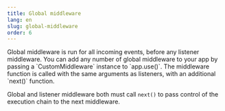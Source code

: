 ```yaml
---
title: Global middleware
lang: en
slug: global-middleware
order: 6
---
```


<div class="section-content">
Global middleware is run for all incoming events, before any listener middleware. You can add any number of global middleware to your app by passing a `CustomMiddleware` instance to `app.use()`. The middleware function is called with the same arguments as listeners, with an additional `next()` function.

Global and listener middleware both must call `next()` to pass control of the execution chain to the next middleware. 
</div>